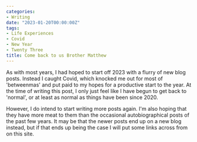 ```yaml
---
categories:
- Writing
date: "2023-01-20T00:00:00Z"
tags:
- Life Experiences
- Covid
- New Year
- Twenty Three
title: Come back to us Brother Matthew
---
```


As with most years, I had hoped to start off 2023 with a flurry of new blog posts. Instead I caught Covid, which knocked me out for most of 'betweenmas' and put paid to my hopes for a productive start to the year. At the time of writing this post, I only just feel like I have begun to get back to 'normal', or at least as normal as things have been since 2020.

However, I do intend to start writing more posts again. I'm also hoping that they have more meat to them than the occasional autobiographical posts of the past few years. It may be that the newer posts end up on a new blog instead, but if that ends up being the case I will put some links across from on this site.
